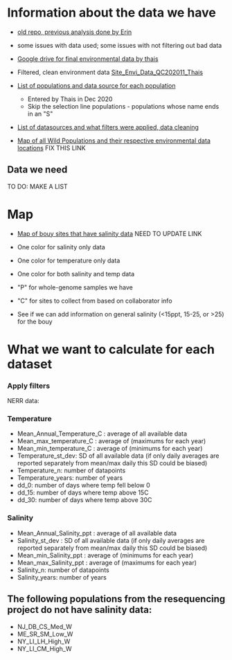 
# Information about the data we have

- [old repo, previous analysis done by Erin](https://github.com/MarineEvoEcoLab/OysterGenomeProject/tree/master/popstructureOutliers/data/environment)
- some issues with data used; some issues with not filtering out bad data

- [Google drive for final environmental data by thais](https://drive.google.com/drive/folders/1gsdFaAyLbL1BcN6Ss4fb1TjRDr-K7vaL?usp=sharing)

- Filtered, clean environment data [Site_Envi_Data_QC202011_Thais](https://drive.google.com/drive/folders/1gsdFaAyLbL1BcN6Ss4fb1TjRDr-K7vaL)

- [List of populations and data source for each population](https://docs.google.com/spreadsheets/d/1UPv-Lo2Ak2PhheqoyhA-HvnRhvn80Mdw85bakwYTvFU/edit?pli=1#gid=488191574) 
  - Entered by Thais in Dec 2020 
  - Skip the selection line populations - populations whose name ends in an "S"

- [List of datasources and what filters were applied, data cleaning](https://docs.google.com/spreadsheets/d/1ySYfxii6Z8q7BmNCyhmOYNfLbcpDIpsFER24YW5m08M/edit#gid=1467712745)

- [Map of all Wild Populations and their respective environmental data locations](https://www.google.com/maps/d/edit?mid=1-ViurISNSSC9OIeHt1w02nIc-fzWxsrE&usp=sharing) FIX THIS LINK

## Data we need

TO DO: MAKE A LIST

# Map

- [Map of bouy sites that have salinity data]() NEED TO UPDATE LINK

- One color for salinity only data
- One color for temperature only data
- One color for both salinity and temp data
- "P" for whole-genome samples we have
- "C" for sites to collect from based on collaborator info
- See if we can add information on general salinity (<15ppt, 15-25, or >25) for the bouy


# What we want to calculate for each dataset

### Apply filters

NERR data: 

### Temperature
* Mean_Annual_Temperature_C	: average of all available data
* Mean_max_temperature_C	: average of (maximums for each year)
* Mean_min_temperature_C	: average of (minimums for each year)
* Temperature_st_dev: SD of all available data (if only daily averages are reported separately from mean/max daily this SD could be biased)
* Temperature_n: number of datapoints
* Temperature_years: number of years
*	dd_0: number of days where temp fell below 0
* dd_15: number of days where temp above 15C
* dd_30: number of days where temp above 30C

### Salinity
* Mean_Annual_Salinity_ppt	: average of all available data
* Salinity_st_dev	: SD of all available data (if only daily averages are reported separately from mean/max daily this SD could be biased)
* Mean_min_Salinity_ppt	: average of (minimums for each year)
* Mean_max_Salinity_ppt : average of (maximums for each year)
* Salinity_n: number of datapoints
* Salinity_years: number of years

## The following populations from the resequencing project do not have salinity data:

- NJ_DB_CS_Med_W
- ME_SR_SM_Low_W
- NY_LI_LH_High_W
- NY_LI_CM_High_W
